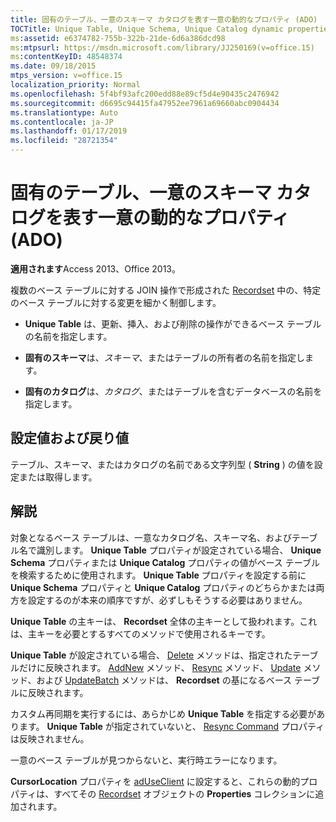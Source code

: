 ```yaml
---
title: 固有のテーブル、一意のスキーマ カタログを表す一意の動的なプロパティ (ADO)
TOCTitle: Unique Table, Unique Schema, Unique Catalog dynamic properties (ADO)
ms:assetid: e6374782-755b-322b-21de-6d6a386dcd98
ms:mtpsurl: https://msdn.microsoft.com/library/JJ250169(v=office.15)
ms:contentKeyID: 48548374
ms.date: 09/18/2015
mtps_version: v=office.15
localization_priority: Normal
ms.openlocfilehash: 5f4bf93afc200edd88e89cf5d4e90435c2476942
ms.sourcegitcommit: d6695c94415fa47952ee7961a69660abc0904434
ms.translationtype: Auto
ms.contentlocale: ja-JP
ms.lasthandoff: 01/17/2019
ms.locfileid: "28721354"
---
```

# <a name="unique-table-unique-schema-unique-catalog-dynamic-properties-ado"></a>固有のテーブル、一意のスキーマ カタログを表す一意の動的なプロパティ (ADO)


**適用されます**Access 2013、Office 2013。

複数のベース テーブルに対する JOIN 操作で形成された [Recordset](recordset-object-ado.md) 中の、特定のベース テーブルに対する変更を細かく制御します。

  - **Unique Table** は、更新、挿入、および削除の操作ができるベース テーブルの名前を指定します。

  - **固有のスキーマ**は、*スキーマ*、またはテーブルの所有者の名前を指定します。

  - **固有のカタログ**は、*カタログ*、またはテーブルを含むデータベースの名前を指定します。

## <a name="settings-and-return-values"></a>設定値および戻り値

テーブル、スキーマ、またはカタログの名前である文字列型 ( **String** ) の値を設定または取得します。

## <a name="remarks"></a>解説

対象となるベース テーブルは、一意なカタログ名、スキーマ名、およびテーブル名で識別します。 **Unique Table** プロパティが設定されている場合、 **Unique Schema** プロパティまたは **Unique Catalog** プロパティの値がベース テーブルを検索するために使用されます。 **Unique Table** プロパティを設定する前に **Unique Schema** プロパティと **Unique Catalog** プロパティのどちらかまたは両方を設定するのが本来の順序ですが、必ずしもそうする必要はありません。

**Unique Table** の主キーは、 **Recordset** 全体の主キーとして扱われます。これは、主キーを必要とするすべてのメソッドで使用されるキーです。

**Unique Table** が設定されている場合、 [Delete](delete-method-ado-recordset.md) メソッドは、指定されたテーブルだけに反映されます。 [AddNew](addnew-method-ado.md) メソッド、 [Resync](resync-method-ado.md) メソッド、 [Update](update-method-ado.md) メソッド、および [UpdateBatch](updatebatch-method-ado.md) メソッドは、 **Recordset** の基になるベース テーブルに反映されます。

カスタム再同期を実行するには、あらかじめ **Unique Table** を指定する必要があります。 **Unique Table** が指定されていないと、 [Resync Command](resync-command-property-dynamic-ado.md) プロパティは反映されません。

一意のベース テーブルが見つからないと、実行時エラーになります。

**CursorLocation** プロパティを [adUseClient](properties-collection-ado.md) に設定すると、これらの動的プロパティは、すべてその [Recordset](cursorlocation-property-ado.md) オブジェクトの **Properties** コレクションに追加されます。

